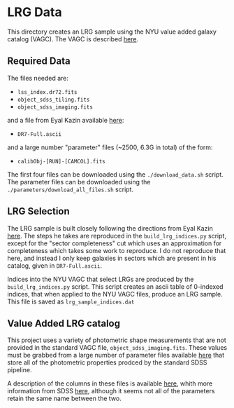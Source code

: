 # LRG Data

This directory creates an LRG sample using the NYU value added galaxy catalog (VAGC).  The VAGC is described [here](http://sdss.physics.nyu.edu/vagc/).


## Required Data

The files needed are:

*   `lss_index.dr72.fits`
*   `object_sdss_tiling.fits`
*   `object_sdss_imaging.fits`

and a file from Eyal Kazin available [here](http://cosmo.nyu.edu/~eak306/SDSS-LRG.html):

*    `DR7-Full.ascii`

and a large number "parameter" files (~2500, 6.3G in total) of the form:

*    `calibObj-[RUN]-[CAMCOL].fits`

The first four files can be downloaded using the `./download_data.sh` script.  The parameter files can be downloaded using the `./parameters/download_all_files.sh` script.


## LRG Selection

The LRG sample is built closely following the directions from Eyal Kazin [here](http://cosmo.nyu.edu/~eak306/SDSS-LRG.html).  The steps he takes are reproduced in the `build_lrg_indices.py` script, except for the "sector completeness" cut which uses an approximation for completeness which takes some work to reproduce.  I do not reproduce that here, and instead I only keep galaxies in sectors which are present in his catalog, given in `DR7-Full.ascii`.    

Indices into the NYU VAGC that select LRGs are produced by the `build_lrg_indices.py` script.  This script creates an ascii table of 0-indexed indices, that when applied to the NYU VAGC files, produce an LRG sample.  This file is saved as `lrg_sample_indices.dat`


## Value Added LRG catalog

This project uses a variety of photometric shape measurements that are not provided in the standard VAGC file, `object_sdss_imaging.fits`.  These values must be grabbed from a large number of parameter files available [here](http://sdss.physics.nyu.edu/vagc-dr7/vagc2/sdss/parameters/) that store all of the photometric properties prodced by the standard SDSS pipeline.

A description of the columns in these files is available [here](http://photo.astro.princeton.edu), whith more information from SDSS [here](https://data.sdss.org/datamodel/files/BOSS_PHOTOOBJ/RERUN/RUN/CAMCOL/photoObj.html), although it seems not all of the parameters retain the same name between the two.  

  